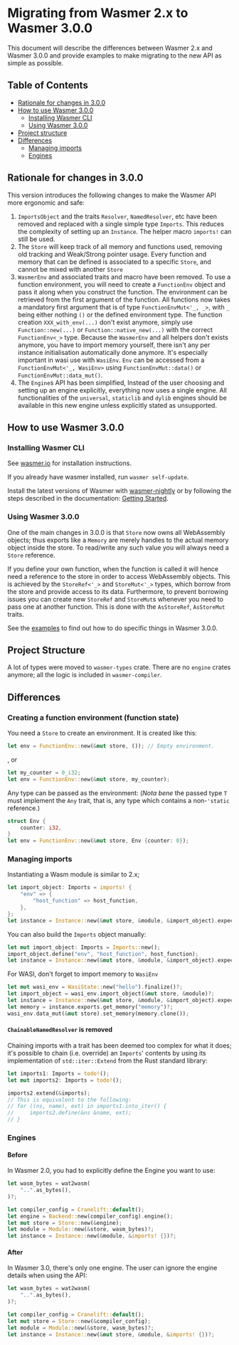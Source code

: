 # Migrating from Wasmer 2.x to Wasmer 3.0.0

This document will describe the differences between Wasmer 2.x and Wasmer 3.0.0
and provide examples to make migrating to the new API as simple as possible.

## Table of Contents

- [Rationale for changes in 3.0.0](#rationale-for-changes-in-300)
- [How to use Wasmer 3.0.0](#how-to-use-wasmer-300)
  - [Installing Wasmer CLI](#installing-wamser-cli)
  - [Using Wasmer 3.0.0](#using-wamser-300)
- [Project structure](#project-structure)
- [Differences](#differences)
  - [Managing imports](#managing-imports)
  - [Engines](#engines)

## Rationale for changes in 3.0.0

This version introduces the following changes to make the Wasmer API more ergonomic and safe:

1. `ImportsObject` and the traits `Resolver`, `NamedResolver`, etc have been removed and replaced with a single simple type `Imports`. This reduces the complexity of setting up an `Instance`. The helper macro `imports!` can still be used.
2. The `Store` will keep track of all memory and functions used, removing old tracking and Weak/Strong pointer usage. Every function and memory that can be defined is associated to a specific `Store`, and cannot be mixed with another `Store`
3. `WasmerEnv` and associated traits and macro have been removed. To use a function environment, you will need to create a `FunctionEnv` object and  pass it along when you construct the function. The environment can be retrieved from the first argument of the function. All functions now takes a mandatory first argument that is of type `FunctionEnvMut<'_, _>`, with `_` being either nothing `()` or the defined environment type. The function creation `XXX_with_env(...)` don't exist anymore, simply use `Function::new(...)` or `Function::native_new(...)` with the correct `FunctionEnv<_>` type. Because the `WasmerEnv` and all helpers don't exists anymore, you have to import memory yourself, there isn't any per instance initialisation automatically done anymore. It's especially important in wasi use with `WasiEnv`. `Env` can be accessed from a `FunctionEnvMut<'_, WasiEnv>` using `FunctionEnvMut::data()` or `FunctionEnvMut::data_mut()`.
4. The `Engine`s API has been simplified, Instead of the user choosing and setting up an engine explicitly, everything now uses a single engine. All functionalities of the `universal`, `staticlib` and `dylib` engines should be available in this new engine unless explicitly stated as unsupported.

## How to use Wasmer 3.0.0

### Installing Wasmer CLI

See [wasmer.io] for installation instructions.

If you already have wasmer installed, run `wasmer self-update`.

Install the latest versions of Wasmer with [wasmer-nightly] or by following the
steps described in the documentation: [Getting Started][getting-started].

### Using Wasmer 3.0.0

One of the main changes in 3.0.0 is that `Store` now owns all WebAssembly objects; thus exports like a `Memory` are merely handles to the actual memory object inside the store. To read/write any such value you will always need a `Store` reference.

If you define your own function, when the function is called it will hence need a reference to the store in order to access WebAssembly objects. This is achieved by the `StoreRef<'_>` and `StoreMut<'_>` types, which borrow from the store and provide access to its data. Furthermore, to prevent borrowing issues you can create new `StoreRef` and `StoreMut`s whenever you need to pass one at another function. This is done with the `AsStoreRef`, `AsStoreMut` traits.

See the [examples] to find out how to do specific things in Wasmer 3.0.0.

## Project Structure

A lot of types were moved to `wasmer-types` crate. There are no `engine` crates anymore; all the logic is included in `wasmer-compiler`.

## Differences

### Creating a function environment (function state)

You need a `Store` to create an environment. It is created like this:

```rust
let env = FunctionEnv::new(&mut store, ()); // Empty environment.
```

, or

```rust
let my_counter = 0_i32;
let env = FunctionEnv::new(&mut store, my_counter);
```

Any type can be passed as the environment: (*Nota bene* the passed type `T` must implement the `Any` trait, that is, any type which contains a non-`'static` reference.)

```rust
struct Env {
    counter: i32,
}
let env = FunctionEnv::new(&mut store, Env {counter: 0});
```

### Managing imports

Instantiating a Wasm module is similar to 2.x;

```rust
let import_object: Imports = imports! {
    "env" => {
        "host_function" => host_function,
    },
};
let instance = Instance::new(&mut store, &module, &import_object).expect("Could not instantiate module.");
```

You can also build the `Imports` object manually:

```rust
let mut import_object: Imports = Imports::new();
import_object.define("env", "host_function", host_function);
let instance = Instance::new(&mut store, &module, &import_object).expect("Could not instantiate module.");
```

For WASI, don't forget to import memory to `WasiEnv`

```rust
let mut wasi_env = WasiState::new("hello").finalize()?;
let import_object = wasi_env.import_object(&mut store, &module)?;
let instance = Instance::new(&mut store, &module, &import_object).expect("Could not instantiate module.");
let memory = instance.exports.get_memory("memory")?;
wasi_env.data_mut(&mut store).set_memory(memory.clone());
```

#### `ChainableNamedResolver` is removed

Chaining imports with a trait has been deemed too complex for what it does; it's possible to chain (i.e. override) an `Imports`' contents by using its implementation of `std::iter::Extend`  from the Rust standard library:

```rust
let imports1: Imports = todo!();
let mut imports2: Imports = todo!();

imports2.extend(&imports);
// This is equivalent to the following:
// for ((ns, name), ext) in imports1.into_iter() {
//     imports2.define(&ns &name, ext);
// }
```

### Engines

#### Before

In Wasmer 2.0, you had to explicitly define the Engine you want to use:

```rust
let wasm_bytes = wat2wasm(
    "..".as_bytes(),
)?;

let compiler_config = Cranelift::default();
let engine = Backend::new(compiler_config).engine();
let mut store = Store::new(&engine);
let module = Module::new(&store, wasm_bytes)?;
let instance = Instance::new(&module, &imports! {})?;
```

#### After

In Wasmer 3.0, there's only one engine. The user can ignore the engine details when using the API:

```rust
let wasm_bytes = wat2wasm(
    "..".as_bytes(),
)?;

let compiler_config = Cranelift::default();
let mut store = Store::new(&compiler_config);
let module = Module::new(&store, wasm_bytes)?;
let instance = Instance::new(&mut store, &module, &imports! {})?;
```

[examples]: https://docs.wasmer.io/integrations/examples
[wasmer]: https://crates.io/crates/wasmer
[wasmer-wasi]: https://crates.io/crates/wasmer-wasi
[wasmer-emscripten]: https://crates.io/crates/wasmer-emscripten
[wasmer-compiler]: https://crates.io/crates/wasmer-compiler
[wasmer.io]: https://wasmer.io
[wasmer-nightly]: https://github.com/wasmerio/wasmer-nightly/
[getting-started]: https://docs.wasmer.io/ecosystem/wasmer/getting-started
[instance-example]: https://docs.wasmer.io/integrations/examples/instance
[imports-exports-example]: https://docs.wasmer.io/integrations/examples/imports-and-exports
[host-functions-example]: https://docs.wasmer.io/integrations/examples/host-functions
[memory]: https://docs.wasmer.io/integrations/examples/memory
[memory-pointers]: https://docs.wasmer.io/integrations/examples/memory-pointers
[host-functions]: https://docs.wasmer.io/integrations/examples/host-functions
[errors]: https://docs.wasmer.io/integrations/examples/errors
[exit-early]: https://docs.wasmer.io/integrations/examples/exit-early
